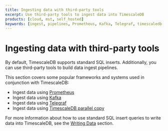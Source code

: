```yaml
---
title: Ingesting data with third-party tools
excerpt: Use third-party tools to ingest data into TimescaleDB
products: [cloud, mst, self_hosted]
keywords: [ingest, pipelines, Prometheus, Kafka, Telegraf, timescaledb-parallel-copy]
---
```


# Ingesting data with third-party tools

By default, TimescaleDB supports standard SQL inserts. Additionally, you can use
third-party tools to build data ingest pipelines.

This section covers some popular frameworks and systems used in conjunction with
TimescaleDB:

*   Ingest data using [Prometheus][ingest-prometheus]
*   Ingest data using [Kafka][ingest-kafka]
*   Ingest data using [Telegraf][ingest-telegraf]
*   Ingest data using [TimescaleDB parallel copy][ingest-parallel]

For more information about how to use standard SQL insert queries to write data
into TimescaleDB, see the [Writing Data][writing-data] section.

[ingest-kafka]: /use-timescale/:currentVersion:/ingest-data/ingest-kafka/
[ingest-parallel]: /use-timescale/:currentVersion:/ingest-data/about-timescaledb-parallel-copy/
[ingest-prometheus]: /use-timescale/:currentVersion:/ingest-data/ingest-prometheus/
[ingest-telegraf]: /use-timescale/:currentVersion:/ingest-data/ingest-telegraf/
[writing-data]: /use-timescale/:currentVersion:/write-data/
